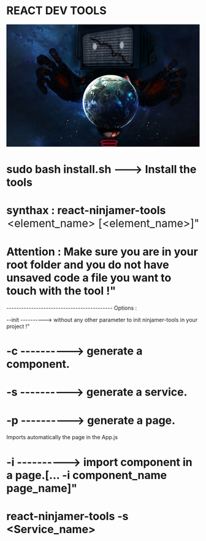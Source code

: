 # REACT DEV TOOLS

<img src="logo.jpg"></img>

# sudo bash install.sh ---> Install the tools

# synthax : react-ninjamer-tools <option> <element_name> [<element_name>]"
	

# Attention : Make sure you are in your root folder and you do not have unsaved code a file you want to touch with the tool !"
	
------------------------------------------- Options : 
	
--init ----------> without any other parameter to init ninjamer-tools in your project !"
	
# -c ----------> generate a component.
	
# -s ----------> generate a service.
	
# -p ----------> generate a page.

Imports automatically the page in the App.js

# -i ----------> import component in a page.[... -i component_name page_name]" 


#  react-ninjamer-tools -s <Service_name>

